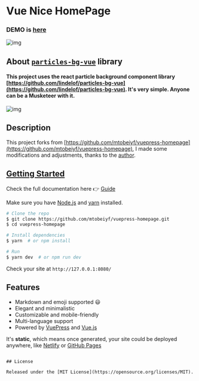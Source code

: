 # Vue Nice HomePage     

### DEMO is [here](https://nordicgiant2.github.io/react-nice-resume-page/index.html)

![img](https://github.com/nordicgiant2/vue-nice-homepage/blob/master/images/01.jpg?raw=true)

## About [`particles-bg-vue`](https://github.com/lindelof/particles-bg-vue) library
#### This project uses the react particle background component library [https://github.com/lindelof/particles-bg-vue](https://github.com/lindelof/particles-bg-vue). It's very simple. Anyone can be a Musketeer with it.

![img](https://github.com/lindelof/particles-bg-vue/raw/master/images/02.jpg?raw=true)

## Description
This project forks from [https://github.com/mtobeiyf/vuepress-homepage](https://github.com/mtobeiyf/vuepress-homepage), I made some modifications and adjustments, thanks to the [author](https://github.com/mtobeiyf).

<h2>
  <a href="https://vuepress-homepage.netlify.com/guide/" target="_blank" title="Getting Started">
    Getting Started
  </a>
</h2>

Check the full documentation here :point_right: [Guide](https://vuepress-homepage.netlify.com/guide/)

Make sure you have [Node.js](https://nodejs.org) and [yarn](https://yarnpkg.com) installed.

```bash
# Clone the repo
$ git clone https://github.com/mtobeiyf/vuepress-homepage.git
$ cd vuepress-homepage

# Install dependencies
$ yarn  # or npm install

# Run
$ yarn dev  # or npm run dev
```

Check your site at `http://127.0.0.1:8080/`

## Features

- Markdown and emoji supported :smiley:
- Elegant and minimalistic
- Customizable and mobile-friendly
- Multi-language support
- Powered by [VuePress](https://vuepress.vuejs.org/) and [Vue.js](https://vuejs.org/)

It's **static**, which means once generated, your site could be deployed anywhere, like [Netlify](https://www.netlify.com/) or [GitHub Pages]()
```

## License

Released under the [MIT License](https://opensource.org/licenses/MIT).